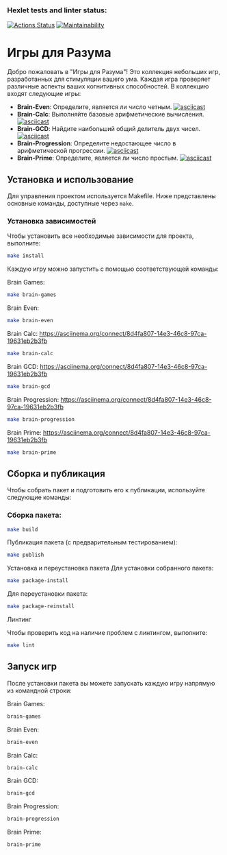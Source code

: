 ### Hexlet tests and linter status:
[![Actions Status](https://github.com/Minnebaevilnaz/python-project-49/actions/workflows/hexlet-check.yml/badge.svg)](https://github.com/Minnebaevilnaz/python-project-49/actions)
[![Maintainability](https://api.codeclimate.com/v1/badges/e89f68c85cc716f3aa23/maintainability)](https://codeclimate.com/github/Minnebaevilnaz/python-project-49/maintainability)



# Игры для Разума

Добро пожаловать в "Игры для Разума"! Это коллекция небольших игр, разработанных для стимуляции вашего ума. Каждая игра проверяет различные аспекты ваших когнитивных способностей. В коллекцию входят следующие игры:

- **Brain-Even**: Определите, является ли число четным.
[![asciicast](https://asciinema.org/a/sDYZdQKqXPm6pR6jZLBD494Nd.svg)](https://asciinema.org/a/sDYZdQKqXPm6pR6jZLBD494Nd)
- **Brain-Calc**: Выполняйте базовые арифметические вычисления.
[![asciicast](https://asciinema.org/a/sD5erV2XKSQkz0mwtCpVZlHKi.svg)](https://asciinema.org/a/sD5erV2XKSQkz0mwtCpVZlHKi)
- **Brain-GCD**: Найдите наибольший общий делитель двух чисел.
[![asciicast](https://asciinema.org/a/OaeiqwbRxwS7LdFGjkyYvvfyq.svg)](https://asciinema.org/a/OaeiqwbRxwS7LdFGjkyYvvfyq)
- **Brain-Progression**: Определите недостающее число в арифметической прогрессии.
[![asciicast](https://asciinema.org/a/t6E5WIvqbJTTH8nm2ZbbxAkuD.svg)](https://asciinema.org/a/t6E5WIvqbJTTH8nm2ZbbxAkuD)
- **Brain-Prime**: Определите, является ли число простым.
[![asciicast](https://asciinema.org/a/pRONbJyGGYe543ftODQhh1ep6.svg)](https://asciinema.org/a/pRONbJyGGYe543ftODQhh1ep6)

## Установка и использование

Для управления проектом используется Makefile. Ниже представлены основные команды, доступные через `make`.

### Установка зависимостей

Чтобы установить все необходимые зависимости для проекта, выполните:

```sh 
make install 
```


Каждую игру можно запустить с помощью соответствующей команды:

Brain Games:
```sh
make brain-games
```
Brain Even:


```sh
make brain-even
```
Brain Calc:
 https://asciinema.org/connect/8d4fa807-14e3-46c8-97ca-19631eb2b3fb
```sh
make brain-calc
```
Brain GCD:
https://asciinema.org/connect/8d4fa807-14e3-46c8-97ca-19631eb2b3fb
```sh
make brain-gcd
```
Brain Progression:
  https://asciinema.org/connect/8d4fa807-14e3-46c8-97ca-19631eb2b3fb
```sh
make brain-progression
```

Brain Prime:
https://asciinema.org/connect/8d4fa807-14e3-46c8-97ca-19631eb2b3fb
```sh
make brain-prime
```

## Сборка и публикация

Чтобы собрать пакет и подготовить его к публикации, используйте следующие команды:

###  Сборка пакета:

```sh
make build
```

Публикация пакета (с предварительным тестированием):

```sh
make publish
```
Установка и переустановка пакета
Для установки собранного пакета:

```sh
make package-install
```
Для переустановки пакета:

```sh
make package-reinstall
```
Линтинг

Чтобы проверить код на наличие проблем с линтингом, выполните:

```sh
make lint
```


## Запуск игр
После установки пакета вы можете запускать каждую игру напрямую из командной строки:

Brain Games:

```sh
brain-games
```
Brain Even:

```sh
brain-even
```
Brain Calc:

```sh
brain-calc
```
Brain GCD:

```sh
brain-gcd
```
Brain Progression:

```sh
brain-progression
```
Brain Prime:

```sh
brain-prime
```



